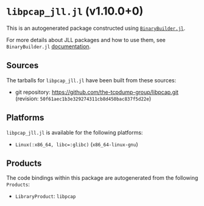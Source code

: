 # `libpcap_jll.jl` (v1.10.0+0)

This is an autogenerated package constructed using [`BinaryBuilder.jl`](https://github.com/JuliaPackaging/BinaryBuilder.jl).

For more details about JLL packages and how to use them, see `BinaryBuilder.jl` [documentation](https://juliapackaging.github.io/BinaryBuilder.jl/dev/jll/).

## Sources

The tarballs for `libpcap_jll.jl` have been built from these sources:

* git repository: https://github.com/the-tcpdump-group/libpcap.git (revision: `50f61aec1b3e329274311cb8d450bac837f5d22e`)

## Platforms

`libpcap_jll.jl` is available for the following platforms:

* `Linux(:x86_64, libc=:glibc)` (`x86_64-linux-gnu`)

## Products

The code bindings within this package are autogenerated from the following `Products`:

* `LibraryProduct`: `libpcap`
